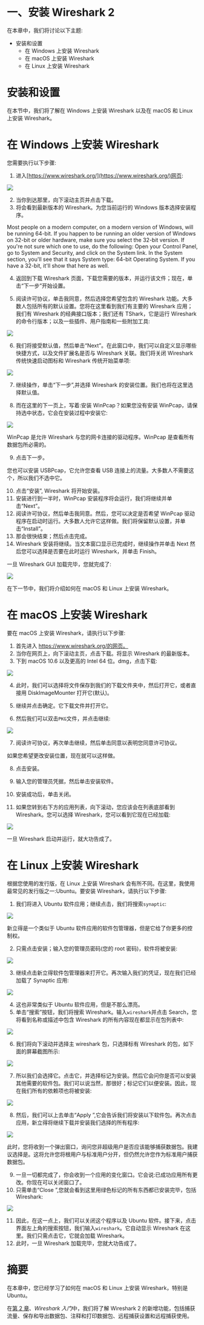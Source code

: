 # 一、安装 Wireshark 2

在本章中，我们将讨论以下主题:

*   安装和设置
    *   在 Windows 上安装 Wireshark
    *   在 macOS 上安装 Wireshark
    *   在 Linux 上安装 Wireshark

# 安装和设置

在本节中，我们将了解在 Windows 上安装 Wireshark 以及在 macOS 和 Linux 上安装 Wireshark。

# 在 Windows 上安装 Wireshark

您需要执行以下步骤:

1.  进入[https://www.wireshark.org/](https://www.wireshark.org/)网页:

![](img/74ac8739-0f81-48c4-ade8-d1f1135a88f7.png)

2.  当你到达那里，向下滚动主页并点击下载。
3.  将会看到最新版本的 Wireshark。为您当前运行的 Windows 版本选择安装程序。

Most people on a modern computer, on a modern version of Windows, will be running 64-bit.
If you happen to be running an older version of Windows on 32-bit or older hardware, make sure you select the 32-bit version. If you're not sure which one to use, do the following:
Open your Control Panel, go to System and Security, and click on the System link. In the System section, you'll see that it says System type: 64-bit Operating System. If you have a 32-bit, it'll show that here as well.

4.  返回到下载 Wireshark 页面，下载您需要的版本，并运行该文件；现在，单击“下一步”开始设置。

5.  阅读许可协议，单击我同意，然后选择您希望包含的 Wireshark 功能。大多数人包括所有的默认设置。您将在这里看到我们有主要的 Wireshark 应用；我们有 Wireshark 的经典接口版本；我们还有 TShark，它是运行 Wireshark 的命令行版本；以及一些插件、用户指南和一些附加工具:

![](img/7a46ab56-17f6-44ef-b9e0-b1d66c696599.png)

6.  我们将接受默认值，然后单击“Next”。在此窗口中，我们可以自定义显示哪些快捷方式，以及文件扩展名是否与 Wireshark 关联。我们将关闭 Wireshark 传统快速启动图标和 Wireshark 传统开始菜单项:

![](img/2f8d500c-f78d-43f4-abbd-9f17168815be.png)

7.  继续操作，单击“下一步”,并选择 Wireshark 的安装位置。我们也将在这里选择默认值。

8.  而在这里的下一页上，写着:安装 WinPcap？如果您没有安装 WinPcap，请保持选中状态，它会在安装过程中安装它:

![](img/aa59f7fb-0006-454d-aa41-5a39270bbbf0.png)

WinPcap 是允许 Wireshark 与您的网卡连接的驱动程序。WinPcap 是查看所有数据包所必需的。

9.  点击下一步。

您也可以安装 USBPcap，它允许您查看 USB 连接上的流量。大多数人不需要这个，所以我们不选中它。

10.  点击“安装”, Wireshark 将开始安装。
11.  安装进行到一半时，WinPcap 安装程序将会运行，我们将继续并单击“Next”。
12.  阅读许可协议，然后单击我同意。然后，您可以决定是否希望 WinPcap 驱动程序在启动时运行。大多数人允许它这样做。我们将保留默认设置，并单击“Install”。
13.  那会很快结束；然后点击完成。
14.  Wireshark 安装将继续。当文本窗口显示已完成时，继续操作并单击 Next 然后您可以选择是否要在此时运行 Wireshark，并单击 Finish。

一旦 Wireshark GUI 加载完毕，您就完成了:

![](img/0c645395-d85e-43c5-8a19-2becadc1f803.png)

在下一节中，我们将介绍如何在 macOS 和 Linux 上安装 Wireshark。

# 在 macOS 上安装 Wireshark

要在 macOS 上安装 Wireshark，请执行以下步骤:

1.  首先进入 https://www.wireshark.org/的网页。
2.  当你在网页上，向下滚动主页，点击下载。将显示 Wireshark 的最新版本。
3.  下到 macOS 10.6 以及更高的 Intel 64 位。dmg，点击下载:

![](img/0700517d-05f1-448d-99a5-01ba2f2f25ef.png)

4.  此时，我们可以选择将文件保存到我们的下载文件夹中，然后打开它，或者直接用 DiskImageMounter 打开它(默认)。
5.  继续并点击确定。它下载文件并打开它。

6.  然后我们可以双击`PKG`文件，并点击继续:

![](img/5211194c-31df-4916-afbc-51398fc5bfcf.png)

7.  阅读许可协议，再次单击继续，然后单击同意以表明您同意许可协议。

如果您希望更改安装位置，现在就可以这样做。

8.  点击安装。
9.  输入您的管理员凭据，然后单击安装软件。
10.  安装成功后，单击关闭。

11.  如果您转到右下方的应用列表，向下滚动，您应该会在列表底部看到 Wireshark。您可以选择 Wireshark，您可以看到它现在已经加载:

![](img/cb830de1-eb34-4583-9f51-673fb7d23e0b.png)

一旦 Wireshark 启动并运行，就大功告成了。

# 在 Linux 上安装 Wireshark

根据您使用的发行版，在 Linux 上安装 Wireshark 会有所不同。在这里，我使用最常见的发行版之一:Ubuntu。要安装 Wireshark，请执行以下步骤:

1.  我们将进入 Ubuntu 软件应用；继续点击，我们将搜索`synaptic`:

![](img/0538acfa-61a4-448c-bb6e-43c45a0bac7f.png)

新立得是一个类似于 Ubuntu 软件应用的软件包管理器，但是它给了你更多的控制权。

2.  只需点击安装；输入您的管理员密码(您的 root 密码)，软件将被安装:

![](img/72c2c9e1-9985-41fa-a1ef-0165f355a685.png)

3.  继续点击新立得软件包管理器来打开它。再次输入我们的凭证，现在我们已经加载了 Synaptic 应用:

![](img/ebdf66df-ccdf-4372-881b-9f8a5e84eba0.png)

4.  这也非常类似于 Ubuntu 软件应用，但是不那么漂亮。
5.  单击“搜索”按钮，我们将搜索 Wireshark。输入`wireshark`并点击 Search，您将看到名称或描述中包含 Wireshark 的所有内容现在都显示在包列表中:

![](img/a1aa5552-c96f-4808-bcc7-865f2a3ca209.png)

6.  我们将向下滚动并选择主 wireshark 包，只选择标有 Wireshark 的包，如下面的屏幕截图所示:

![](img/34ed06fb-0bdd-4789-9c3d-d5cf86e1c2a1.png)

7.  所以我们会选择它。点击它，并选择标记为安装。然后它会问你是否可以安装其他需要的软件包。我们可以说当然，那很好；标记它们以便安装。因此，现在我们所有的依赖项也将被安装:

![](img/b1310a38-f9d2-407c-a354-2f458ab5d131.png)

8.  然后，我们可以上去单击“Apply ”,它会告诉我们将安装以下软件包。再次点击应用，新立得将继续下载并安装我们选择的所有程序:

![](img/06a28fe2-a7dc-4cd1-8a2d-d447cf3b7ab6.png)

此时，您将收到一个弹出窗口，询问您非超级用户是否应该能够捕获数据包。我建议选择是。这将允许您将根用户与标准用户分开，但仍然允许您作为标准用户捕获数据包。

9.  一旦一切都完成了，你会收到一个应用的变化窗口。它会说:已成功应用所有更改。你现在可以关闭窗口了。
10.  只需单击“Close ”,您就会看到这里用绿色标记的所有东西都已安装完毕，包括 Wireshark:

![](img/b298809f-8777-46a3-b50a-60238a369f3c.png)

11.  因此，在这一点上，我们可以关闭这个程序以及 Ubuntu 软件。接下来，点击界面左上角的搜索按钮，我们输入`wireshark`。它自动显示 Wireshark 在这里。我们只需点击它，它就会加载 Wireshark。
12.  此时，一旦 Wireshark 加载完毕，您就大功告成了。

# 摘要

在本章中，您已经学习了如何在 macOS 和 Linux 上安装 Wireshark，特别是 Ubuntu。

在[第 2 章](6d5589f2-aa9f-4a38-bd79-14254d2d33fe.xhtml)、*Wireshark 入门*中，我们将了解 Wireshark 2 的新增功能，包括捕获流量、保存和导出数据包、注释和打印数据包、远程捕获设置和远程捕获使用。